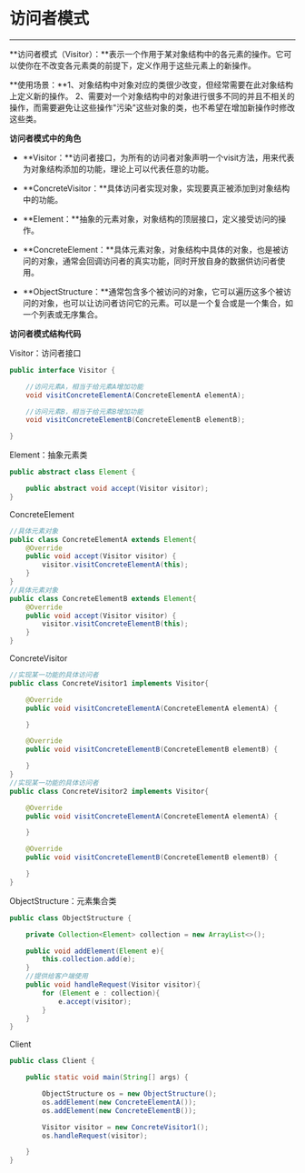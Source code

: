 # 访问者模式

---

**访问者模式（Visitor）：**表示一个作用于某对象结构中的各元素的操作。它可以使你在不改变各元素类的前提下，定义作用于这些元素上的新操作。

**使用场景：**1、对象结构中对象对应的类很少改变，但经常需要在此对象结构上定义新的操作。 2、需要对一个对象结构中的对象进行很多不同的并且不相关的操作，而需要避免让这些操作"污染"这些对象的类，也不希望在增加新操作时修改这些类。

**访问者模式中的角色**

* **Visitor：**访问者接口，为所有的访问者对象声明一个visit方法，用来代表为对象结构添加的功能，理论上可以代表任意的功能。

* **ConcreteVisitor：**具体访问者实现对象，实现要真正被添加到对象结构中的功能。

* **Element：**抽象的元素对象，对象结构的顶层接口，定义接受访问的操作。

* **ConcreteElement：**具体元素对象，对象结构中具体的对象，也是被访问的对象，通常会回调访问者的真实功能，同时开放自身的数据供访问者使用。

* **ObjectStructure：**通常包含多个被访问的对象，它可以遍历这多个被访问的对象，也可以让访问者访问它的元素。可以是一个复合或是一个集合，如一个列表或无序集合。

**访问者模式结构代码**

Visitor：访问者接口
```java
public interface Visitor {

    //访问元素A，相当于给元素A增加功能
    void visitConcreteElementA(ConcreteElementA elementA);

    //访问元素B，相当于给元素B增加功能
    void visitConcreteElementB(ConcreteElementB elementB);

}
```
Element：抽象元素类
```java
public abstract class Element {

    public abstract void accept(Visitor visitor);
}
```
ConcreteElement
```java
//具体元素对象
public class ConcreteElementA extends Element{
    @Override
    public void accept(Visitor visitor) {
        visitor.visitConcreteElementA(this);
    }
}
//具体元素对象
public class ConcreteElementB extends Element{
    @Override
    public void accept(Visitor visitor) {
        visitor.visitConcreteElementB(this);
    }
}
```
ConcreteVisitor
```java
//实现某一功能的具体访问者
public class ConcreteVisitor1 implements Visitor{

    @Override
    public void visitConcreteElementA(ConcreteElementA elementA) {

    }

    @Override
    public void visitConcreteElementB(ConcreteElementB elementB) {

    }
}
//实现某一功能的具体访问者
public class ConcreteVisitor2 implements Visitor{

    @Override
    public void visitConcreteElementA(ConcreteElementA elementA) {

    }

    @Override
    public void visitConcreteElementB(ConcreteElementB elementB) {

    }
}
```
ObjectStructure：元素集合类
```java
public class ObjectStructure {

    private Collection<Element> collection = new ArrayList<>();

    public void addElement(Element e){
        this.collection.add(e);
    }
    //提供给客户端使用
    public void handleRequest(Visitor visitor){
        for (Element e : collection){
            e.accept(visitor);
        }
    }
}
```
Client
```java
public class Client {

    public static void main(String[] args) {

        ObjectStructure os = new ObjectStructure();
        os.addElement(new ConcreteElementA());
        os.addElement(new ConcreteElementB());

        Visitor visitor = new ConcreteVisitor1();
        os.handleRequest(visitor);

    }
}
```




